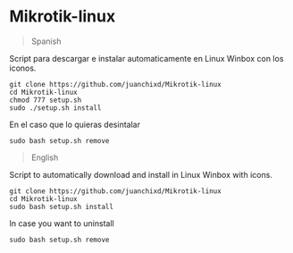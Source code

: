 # Mikrotik-linux
> Spanish

Script para descargar e instalar automaticamente en Linux Winbox con los iconos.

```
git clone https://github.com/juanchixd/Mikrotik-linux
cd Mikrotik-linux
chmod 777 setup.sh
sudo ./setup.sh install
```

En el caso que lo quieras desintalar

```
sudo bash setup.sh remove
```

> English

Script to automatically download and install in Linux Winbox with icons.

```
git clone https://github.com/juanchixd/Mikrotik-linux
cd Mikrotik-linux
sudo bash setup.sh install
```

In case you want to uninstall

```
sudo bash setup.sh remove
```
